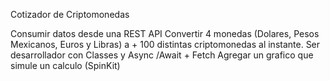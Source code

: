 Cotizador de Criptomonedas

Consumir datos desde una REST API
Convertir 4 monedas (Dolares, Pesos Mexicanos, Euros y Libras) a + 100 distintas criptomonedas al instante.
Ser desarrollador con Classes y Async /Await + Fetch
Agregar un grafico que simule un calculo (SpinKit)


